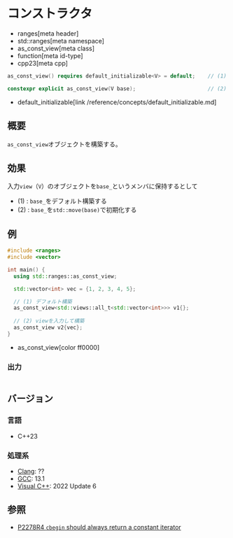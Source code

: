 # コンストラクタ
* ranges[meta header]
* std::ranges[meta namespace]
* as_const_view[meta class]
* function[meta id-type]
* cpp23[meta cpp]

```cpp
as_const_view() requires default_initializable<V> = default;    // (1)

constexpr explicit as_const_view(V base);                       // (2)
```
* default_initializable[link /reference/concepts/default_initializable.md]

## 概要

`as_const_view`オブジェクトを構築する。

## 効果

入力`view`（`V`）のオブジェクトを`base_`というメンバに保持するとして

- (1) : `base_`をデフォルト構築する
- (2) : `base_`を`std::move(base)`で初期化する

## 例
```cpp example
#include <ranges>
#include <vector>

int main() {
  using std::ranges::as_const_view;

  std::vector<int> vec = {1, 2, 3, 4, 5};

  // (1) デフォルト構築
  as_const_view<std::views::all_t<std::vector<int>>> v1{};
  
  // (2) viewを入力して構築
  as_const_view v2{vec};
}
```
* as_const_view[color ff0000]

### 出力
```
```

## バージョン
### 言語
- C++23

### 処理系
- [Clang](/implementation.md#clang): ??
- [GCC](/implementation.md#gcc): 13.1
- [Visual C++](/implementation.md#visual_cpp): 2022 Update 6

## 参照

- [P2278R4 `cbegin` should always return a constant iterator](https://www.open-std.org/jtc1/sc22/wg21/docs/papers/2022/p2278r4.html)
